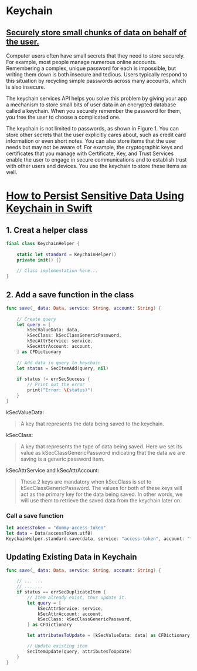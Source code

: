 # Keychain
## **[Securely store small chunks of data on behalf of the user.](https://developer.apple.com/documentation/security/keychain_services)** 

Computer users often have small secrets that they need to store securely. For example, most people manage numerous online accounts. Remembering a complex, unique password for each is impossible, but writing them down is both insecure and tedious. Users typically respond to this situation by recycling simple passwords across many accounts, which is also insecure.

The keychain services API helps you solve this problem by giving your app a mechanism to store small bits of user data in an encrypted database called a keychain. When you securely remember the password for them, you free the user to choose a complicated one.

The keychain is not limited to passwords, as shown in Figure 1. You can store other secrets that the user explicitly cares about, such as credit card information or even short notes. You can also store items that the user needs but may not be aware of. For example, the cryptographic keys and certificates that you manage with Certificate, Key, and Trust Services enable the user to engage in secure communications and to establish trust with other users and devices. You use the keychain to store these items as well.

# **[How to Persist Sensitive Data Using Keychain in Swift](https://betterprogramming.pub/how-to-persist-sensitive-data-using-keychain-in-swift-142b5769666c)**  
## 1. Creat a helper class 

```swift
final class KeychainHelper {
    
    static let standard = KeychainHelper()
    private init() {}
    
    // Class implementation here...
}
```

## 2. Add a save function in the class

```swift
func save(_ data: Data, service: String, account: String) {
    
    // Create query
    let query = [
        kSecValueData: data,
        kSecClass: kSecClassGenericPassword,
        kSecAttrService: service,
        kSecAttrAccount: account,
    ] as CFDictionary
    
    // Add data in query to keychain
    let status = SecItemAdd(query, nil)
    
    if status != errSecSuccess {
        // Print out the error
        print("Error: \(status)")
    }
}
```
kSecValueData:
> A key that represents the data being saved to the keychain.

kSecClass: 
> A key that represents the type of data being saved. Here we set its value as kSecClassGenericPassword indicating that the data we are saving is a generic password item.

kSecAttrService and kSecAttrAccount: 
> These 2 keys are mandatory when kSecClass is set to kSecClassGenericPassword. The values for both of these keys will act as the primary key for the data being saved. In other words, we will use them to retrieve the saved data from the keychain later on.

### Call a save function 
```swift 
let accessToken = "dummy-access-token"
let data = Data(accessToken.utf8)
KeychainHelper.standard.save(data, service: "access-token", account: "facebook")
```

## Updating Existing Data in Keychain 
```swift 
func save(_ data: Data, service: String, account: String) {

    // ... ...
    // ... ...
    if status == errSecDuplicateItem {
        // Item already exist, thus update it.
        let query = [
            kSecAttrService: service,
            kSecAttrAccount: account,
            kSecClass: kSecClassGenericPassword,
        ] as CFDictionary

        let attributesToUpdate = [kSecValueData: data] as CFDictionary

        // Update existing item
        SecItemUpdate(query, attributesToUpdate)
    }
}
```
